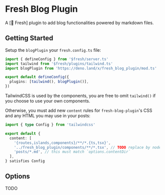 # Fresh Blog Plugin

A [🍋 Fresh] plugin to add blog functionalities powered by markdown files.

## Getting Started

Setup the `blogPlugin` your `fresh.config.ts` file:

```typescript
import { defineConfig } from '$fresh/server.ts'
import tailwind from '$fresh/plugins/tailwind.ts'
import blogPlugin from 'https://deno.land/x/fresh_blog_plugin/mod.ts'

export default defineConfig({
  plugins: [tailwind(), blogPlugin()],
})
```

TailwindCSS is used by the components, you are free to omit `tailwind()` if you
choose to use your own components.

Otherwise, you must add new `content` rules for `fresh-blog-plugin`'s CSS and
any HTML you may use in your posts:

```typescript
import { type Config } from 'tailwindcss'

export default {
  content: [
    '{routes,islands,components}/**/*.{ts,tsx}',
    '../fresh_blog_plugin/components/**/*.tsx', // TODO replace by node_modules/fresh_blog_plugin ... ?
    'posts/*.md', // this must match `options.contentDir`
  ],
} satisfies Config
```

## Options

TODO

